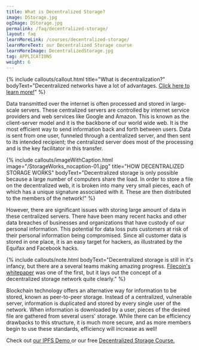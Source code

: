 ```yaml
---
title: What is Decentralized Storage?
image: DStorage.jpg
ogImage: DStorage.jpg
permalink: /faq/decentralized-storage/
layout: faq
learnMoreLink: /courses/decentralized-storage/
learnMoreText: our Decentralized Storage course
learnMoreImage: DecentralizedStorage.jpg
tag: APPLICATIONS
weight: 6
---
```

{% include callouts/callout.html
    title="What is decentralization?"
    bodyText="Decentralized networks have a lot of advantages. <a href='/faq/what-is-decentralization/'>Click here to learn more!</a>"
%}

Data transmitted over the internet is often processed and stored in large-scale servers. These centralized servers are controlled by internet service providers and web services like Google and Amazon. This is known as the client-server model and it is the backbone of our world wide web. It is the most efficient way to send information back and forth between users. Data is sent from one user, funneled through a centralized server, and then sent to its intended recipient; the centralized server does most of the processing and is the key facilitator in this transfer.

{% include callouts/imageWithCaption.html
	image="/StorageWorks_nocaption-01.jpg"
	title="HOW DECENTRALIZED STORAGE WORKS"
	bodyText="Decentralized storage is only possible because a large number of computers share the load. In order to store a file on the decentralized web, it is broken into many very small pieces, each of which has a unique signature associated with it. These are then distributed to the members of the network!"
%}

However, there are significant issues with storing large amount of data in these centralized servers. There have been many recent hacks and other data breaches of businesses and organizations that have custody of our personal information. This potential for data loss puts customers at risk of their personal information being compromised. Since all customer data is stored in one place, it is an easy target for hackers, as illustrated by the Equifax and Facebook hacks.

{% include callouts/note.html
    bodyText="Decentralized storage is still in it's infancy, but there are a several teams making amazing progress. <a href='/downloads/filecoin.pdf'>Filecoin's whitepaper</a> was one of the first, but it lays out the concept of a decentralized storage network quite clearly."
%}

Blockchain technology offers an alternative way for information to be stored, known as peer-to-peer storage. Instead of a centralized, vulnerable server, information is duplicated and stored by every single user of the network.  When information is downloaded by a user, pieces of the desired file are gathered from several users' storage. While there can be efficiency drawbacks to this structure, it is much more secure, and as more members begin to use these standards, efficiency will increase as well!

<span>Check out <a href="https://try-ipfs.theblockchaininstitute.org/" target="_blank" rel="noopener">our IPFS Demo </a> or our free <a href="/courses/decentralized-storage/" target="_blank" rel="noopener">Decentralized Storage Course.</a></span>
